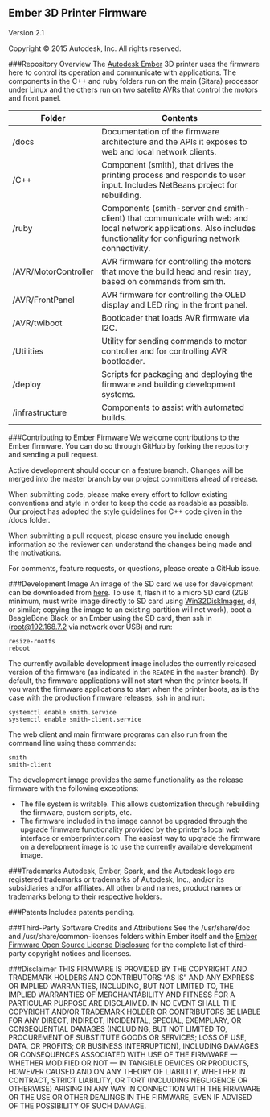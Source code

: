 ## Ember 3D Printer Firmware
Version 2.1

Copyright © 2015 Autodesk, Inc. All rights reserved.

###Repository Overview
The [Autodesk Ember](https://ember.autodesk.com/) 3D printer uses the firmware here to control its operation and communicate with applications.  The components in the C++ and ruby folders run on the main (Sitara) processor under Linux and the others run on two satelite AVRs that control the motors and front panel.

Folder  | Contents
------------- | -------------
/docs  | Documentation of the firmware architecture and the APIs it exposes to web and local network clients. 
/C++ | Component (smith), that drives the printing process and responds to user input.  Includes NetBeans project for rebuilding.
/ruby | Components (smith-server and smith-client) that communicate with web and local network applications.  Also includes functionality for configuring network connectivity.
/AVR/MotorController | AVR firmware for controlling the motors that move the build head and resin tray, based on commands from smith.
/AVR/FrontPanel | AVR firmware for controlling the OLED display and LED ring in the front panel.
/AVR/twiboot | Bootloader that loads AVR firmware via I2C.
/Utilities | Utility for sending commands to motor controller and for controlling AVR bootloader.
/deploy | Scripts for packaging and deploying the firmware and building development systems.
/infrastructure | Components to assist with automated builds.

###Contributing to Ember Firmware
We welcome contributions to the Ember firmware.  You can do so through GitHub by forking the repository and sending a pull request.

Active development should occur on a feature branch. Changes will be merged into the master branch by our project committers ahead of release.

When submitting code, please make every effort to follow existing conventions and style in order to keep the code as readable as possible. Our project has adopted the style guidelines for C++ code given in the /docs folder.

When submitting a pull request, please ensure you include enough information so the reviewer can understand the changes being made and the motivations.

For comments, feature requests, or questions, please create a GitHub issue.
 

###Development Image
An image of the SD card we use for development can be downloaded from [here](http://printer-firmware.s3-website-us-east-1.amazonaws.com/development_image).  To use it, flash it to a micro SD card (2GB minimum, must write image directly to SD card using [Win32DiskImager](http://sourceforge.net/projects/win32diskimager/), ```dd```, or similar; copying the image to an existing partition will not work), boot a BeagleBone Black or an Ember using the SD card, then ssh in (root@192.168.7.2 via network over USB) and run:

```
resize-rootfs
reboot
```

The currently available development image includes the currently released version of the firmware (as indicated in the ```README``` in the ```master``` branch). By default, the firmware applications will not start when the printer boots. If you want the firmware applications to start when the printer boots, as is the case with the production firmware releases, ssh in and run:

```
systemctl enable smith.service
systemctl enable smith-client.service
```

The web client and main firmware programs can also run from the command line using these commands:

```
smith
smith-client
```

The development image provides the same functionality as the release firmware with the following exceptions:

- The file system is writable. This allows customization through rebuilding the firmware, custom scripts, etc.
- The firmware included in the image cannot be upgraded through the upgrade firmware functionality provided by the printer's local web interface or emberprinter.com. The easiest way to upgrade the firmware on a development image is to use the currently available development image. 

###Trademarks
Autodesk, Ember, Spark, and the Autodesk logo are registered trademarks or trademarks of Autodesk, Inc., and/or its subsidiaries and/or affiliates.
All other brand names, product names or trademarks belong to their respective holders.

###Patents
Includes patents pending.

###Third-Party Software Credits and Attributions
See the /usr/share/doc and /usr/share/common-licenses folders within Ember itself 
and the [Ember Firmware Open Source License Disclosure](https://s3.amazonaws.com/printer-firmware/OpenSourceLicenseDisclosure.pdf) for the complete list of third-party copyright notices and licenses.

###Disclaimer
THIS FIRMWARE IS PROVIDED BY THE COPYRIGHT AND TRADEMARK HOLDERS AND CONTRIBUTORS “AS IS” AND ANY EXPRESS OR IMPLIED WARRANTIES, INCLUDING, BUT NOT LIMITED TO, THE IMPLIED WARRANTIES OF MERCHANTABILITY AND FITNESS FOR A PARTICULAR PURPOSE ARE DISCLAIMED.  IN NO EVENT SHALL THE COPYRIGHT AND/OR TRADEMARK HOLDER OR CONTRIBUTORS BE LIABLE FOR ANY DIRECT, INDIRECT, INCIDENTAL, SPECIAL, EXEMPLARY, OR CONSEQUENTIAL DAMAGES (INCLUDING, BUT NOT LIMITED TO, PROCUREMENT OF SUBSTITUTE GOODS OR SERVICES; LOSS OF USE, DATA, OR PROFITS; OR BUSINESS INTERRUPTION), INCLUDING DAMAGES OR CONSEQUENCES ASSOCIATED WITH USE OF THE FIRMWARE — WHETHER MODIFIED OR NOT — IN TANGIBLE DEVICES OR PRODUCTS, HOWEVER CAUSED AND ON ANY THEORY OF LIABILITY, WHETHER IN CONTRACT, STRICT LIABILITY, OR TORT (INCLUDING NEGLIGENCE OR OTHERWISE) ARISING IN ANY WAY IN CONNECTION WITH THE FIRMWARE OR THE USE OR OTHER DEALINGS IN THE FIRMWARE, EVEN IF ADVISED OF THE POSSIBILITY OF SUCH DAMAGE.

